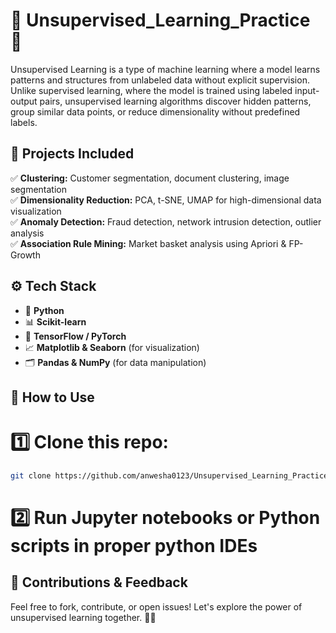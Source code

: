 # 📌 Unsupervised_Learning_Practice  🎯

Unsupervised Learning is a type of machine learning where a model learns patterns and structures from unlabeled data without explicit supervision. Unlike supervised learning, where the model is trained using labeled input-output pairs, unsupervised learning algorithms discover hidden patterns, group similar data points, or reduce dimensionality without predefined labels.

## 🚀 Projects Included  
✅ **Clustering:** Customer segmentation, document clustering, image segmentation  
✅ **Dimensionality Reduction:** PCA, t-SNE, UMAP for high-dimensional data visualization  
✅ **Anomaly Detection:** Fraud detection, network intrusion detection, outlier analysis  
✅ **Association Rule Mining:** Market basket analysis using Apriori & FP-Growth  

## ⚙️ Tech Stack  
- 🐍 **Python**  
- 📊 **Scikit-learn**  
- 🧠 **TensorFlow / PyTorch**  
- 📈 **Matplotlib & Seaborn** (for visualization)  
- 🗂️ **Pandas & NumPy** (for data manipulation)  

## 📂 How to Use
# 1️⃣ Clone this repo:
```bash
git clone https://github.com/anwesha0123/Unsupervised_Learning_Practice.git
```
# 2️⃣ Run Jupyter notebooks or Python scripts in proper python IDEs


## 📢 Contributions & Feedback  
Feel free to fork, contribute, or open issues! Let's explore the power of unsupervised learning together. 🚀✨
